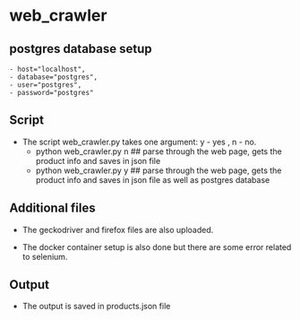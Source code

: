 # web_crawler

## postgres database setup
    - host="localhost",
    - database="postgres",
    - user="postgres",
    - password="postgres"


## Script
- The script web_crawler.py takes one argument: y - yes , n - no.
    - python web_crawler.py n  ## parse through the web page, gets the product info and saves in json file
    - python web_crawler.py y  ## parse through the web page, gets the product info and saves in json file as well as postgres database

## Additional files
- The geckodriver and firefox files are also uploaded.

- The docker container setup is also done but there are some error related to selenium.

## Output
- The output is saved in products.json file